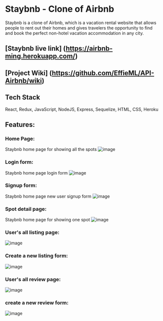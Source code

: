 # Staybnb - Clone of Airbnb 

Staybnb is a clone of Airbnb, which is a vacation rental website that allows people to rent out their homes and gives travelers the opportunity to find and book the perfect non-hotel vacation accommodation in any city. 

## [Staybnb live link] (https://airbnb-ming.herokuapp.com/)

## [Project Wiki] (https://github.com/EffieML/API-Airbnb/wiki)

## Tech Stack
React, Redux, JavaScript, NodeJS, Express, Sequelize, HTML, CSS, Heroku 

## Features:

### Home Page: 
Staybnb home page for showing all the spots
![image](frontend/public/img/Home-Page.PNG)

### Login form: 
Staybnb home page login form
![image](frontend/public/css/login.PNG)

### Signup form: 
Staybnb home page new user signup form
![image](frontend/public/css/signup.PNG)

### Spot detail page: 
Staybnb home page for showing one spot
![image](frontend/public/css/one-spot.PNG)

### User's all listing page: 
![image](frontend/public/css/manage-listing.PNG)

### Create a new listing form: 
![image](frontend/public/css/create-a-spot.PNG)

### User's all review page: 
![image](frontend/public/css/manage-review.PNG)

### create a new review form: 
![image](frontend/public/css/create-a-review.PNG)
